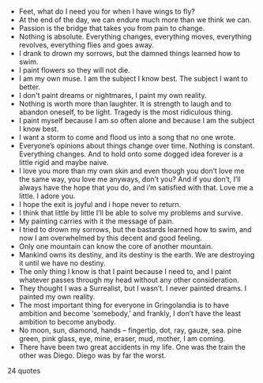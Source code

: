  - Feet, what do I need you for when I have wings to fly?
 - At the end of the day, we can endure much more than we think we can.
 - Passion is the bridge that takes you from pain to change.
 - Nothing is absolute. Everything changes, everything moves, everything revolves, everything flies and goes away.
 - I drank to drown my sorrows, but the damned things learned how to swim.
 - I paint flowers so they will not die.
 - I am my own muse. I am the subject I know best. The subject I want to better.
 - I don't paint dreams or nightmares, I paint my own reality.
 - Nothing is worth more than laughter. It is strength to laugh and to abandon oneself, to be light. Tragedy is the most ridiculous thing.
 - I paint myself because I am so often alone and because I am the subject I know best.
 - I want a storm to come and flood us into a song that no one wrote.
 - Everyone’s opinions about things change over time. Nothing is constant. Everything changes. And to hold onto some dogged idea forever is a little rigid and maybe naive.
 - I love you more than my own skin and even though you don’t love me the same way, you love me anyways, don’t you? And if you don’t, I’ll always have the hope that you do, and i’m satisfied with that. Love me a little. I adore you.
 - I hope the exit is joyful and i hope never to return.
 - I think that little by little I’ll be able to solve my problems and survive.
 - My painting carries with it the message of pain.
 - I tried to drown my sorrows, but the bastards learned how to swim, and now I am overwhelmed by this decent and good feeling.
 - Only one mountain can know the core of another mountain.
 - Mankind owns its destiny, and its destiny is the earth. We are destroying it until we have no destiny.
 - The only thing I know is that I paint because I need to, and I paint whatever passes through my head without any other consideration.
 - They thought I was a Surrealist, but I wasn’t. I never painted dreams. I painted my own reality.
 - The most important thing for everyone in Gringolandia is to have ambition and become ‘somebody,’ and frankly, I don’t have the least ambition to become anybody.
 - No moon, sun, diamond, hands – fingertip, dot, ray, gauze, sea. pine green, pink glass, eye, mine, eraser, mud, mother, I am coming.
 - There have been two great accidents in my life. One was the train the other was Diego. Diego was by far the worst.

24 quotes